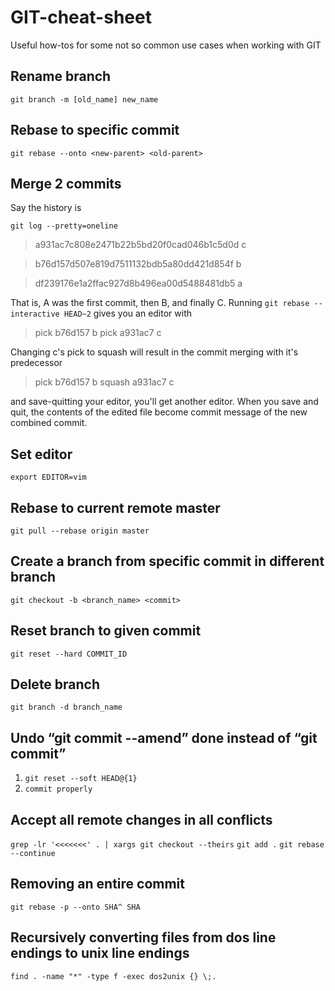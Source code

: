 # GIT-cheat-sheet
Useful how-tos for some not so common use cases when working with GIT

## Rename branch
`git branch -m [old_name] new_name`
## Rebase to specific commit
`git rebase --onto <new-parent> <old-parent>`
## Merge 2 commits
Say the history is

`git log --pretty=oneline`

> a931ac7c808e2471b22b5bd20f0cad046b1c5d0d c

> b76d157d507e819d7511132bdb5a80dd421d854f b

> df239176e1a2ffac927d8b496ea00d5488481db5 a

That is, A was the first commit, then B, and finally C.
Running `git rebase --interactive HEAD~2` gives you an editor with

> pick b76d157 b
> pick a931ac7 c

Changing c's pick to squash will result in the commit merging with it's predecessor

> pick b76d157 b
> squash a931ac7 c

and save-quitting your editor, you'll get another editor. When you save and quit, the contents of the edited file become commit message of the new combined commit.
## Set editor
`export EDITOR=vim`
## Rebase to current remote master
`git pull --rebase origin master`
## Create a branch from specific commit in different branch
`git checkout -b <branch_name> <commit>`
## Reset branch to given commit
`git reset --hard COMMIT_ID`
## Delete branch
`git branch -d branch_name`
## Undo “git commit --amend” done instead of “git commit”
1. `git reset --soft HEAD@{1}`
2. `commit properly`
## Accept all remote changes in all conflicts
`grep -lr '<<<<<<<' . | xargs git checkout --theirs`
`git add .`
`git rebase --continue`
## Removing an entire commit
`git rebase -p --onto SHA^ SHA`
## Recursively converting files from dos line endings to unix line endings
 `find . -name "*" -type f -exec dos2unix {} \;.`

